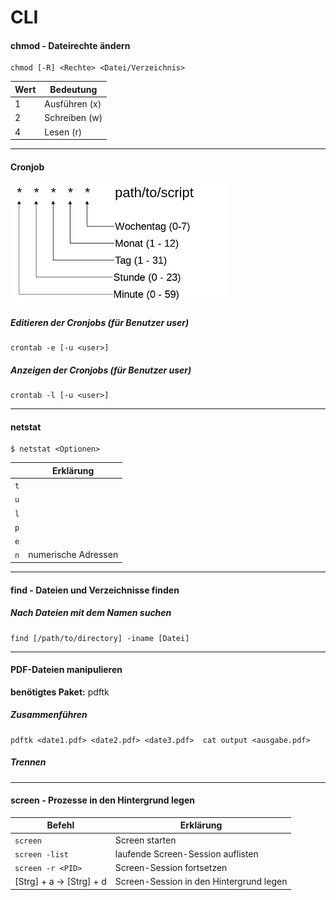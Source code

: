 # CLI

#### chmod - Dateirechte ändern
```
chmod [-R] <Rechte> <Datei/Verzeichnis>
```
| Wert | Bedeutung |
| -- | -- |
| 1 | Ausführen (x) |
| 2 | Schreiben (w) |
| 4 | Lesen (r) |

---

#### Cronjob
![](cronjob.png) 
##### Editieren der Cronjobs (für Benutzer *user*)
```
crontab -e [-u <user>]
```

##### Anzeigen der Cronjobs (für Benutzer *user*)
```
crontab -l [-u <user>]
```

---
#### netstat
```
$ netstat <Optionen>
```

|<Optionen>| Erklärung|
| --- | --- |
|``t``| |
|``u``| |
|``l``| |
|``p``| |
|``e``| |
|``n``| numerische Adressen |

---
#### find - Dateien und Verzeichnisse finden
##### Nach Dateien mit dem Namen suchen
```
find [/path/to/directory] -iname [Datei]
```

---
#### PDF-Dateien manipulieren
**benötigtes Paket:** pdftk

##### Zusammenführen
```
pdftk <date1.pdf> <date2.pdf> <date3.pdf>  cat output <ausgabe.pdf>
```

##### Trennen

---
#### screen - Prozesse in den Hintergrund legen
| Befehl | Erklärung |
| -- | -- |
| ``screen`` | Screen starten |
| ``screen -list`` | laufende Screen-Session auflisten |
| ``screen -r <PID>`` | Screen-Session fortsetzen |
| [Strg] + a -> [Strg] + d | Screen-Session in den Hintergrund legen |


